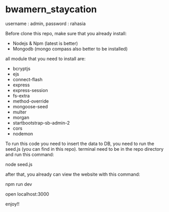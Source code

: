 # bwamern_staycation

username : admin,
password : rahasia

Before clone this repo, make sure that you already install:

- Nodejs & Npm (latest is better)
- Mongodb (mongo compass also better to be installed)

all module that you need to install are:

- bcryptjs
- ejs
- connect-flash
- express
- express-session
- fs-extra
- method-override
- mongoose-seed
- multer
- morgan
- startbootstrap-sb-admin-2
- cors
- nodemon

To run this code you need to insert the data to DB, you need to run the seed.js (you can find in this repo).
terminal need to be in the repo directory and run this command:

node seed.js

after that, you already can view the website with this command:

npm run dev

open localhost:3000

enjoy!!
